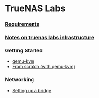# TrueNAS Labs

### [Requirements](requirements)

### [Notes on truenas labs infrastructure](notes-on-infrastructure#notes-on-truenas-labs-infrastructure)

### Getting Started
- [qemu-kvm](deployment/qemu-kvm)
- [From scratch (with qemu-kvm)](misc/kvm-libvirt) 

### Networking
- [Setting up a bridge](networking/README.md#setup-a-bridge-on-truenas-scale)

